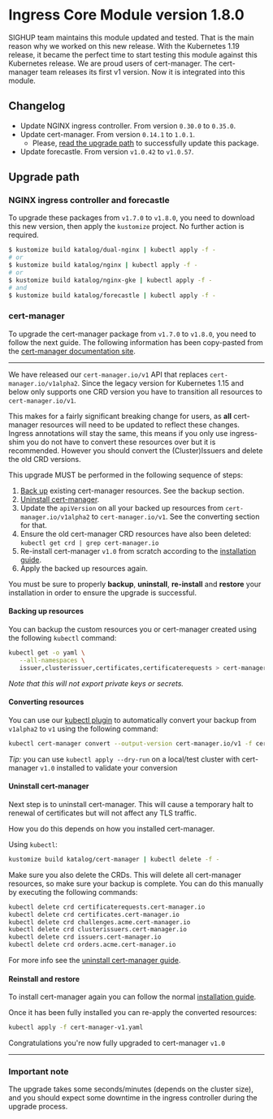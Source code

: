 # Ingress Core Module version 1.8.0

SIGHUP team maintains this module updated and tested. That is the main reason why we worked on this new release.
With the Kubernetes 1.19 release, it became the perfect time to start testing this module against this Kubernetes
release. We are proud users of cert-manager. The cert-manager team releases its first v1 version. Now it is integrated
into this module.

## Changelog

- Update NGINX ingress controller. From version `0.30.0` to `0.35.0`.
- Update cert-manager. From version `0.14.1` to `1.0.1`.
  - Please, [read the upgrade path](#cert-manager) to successfully update this package.
- Update forecastle. From version `v1.0.42` to `v1.0.57`.

## Upgrade path

### NGINX ingress controller and forecastle

To upgrade these packages from `v1.7.0` to `v1.8.0`, you need to download this new version, then apply the
`kustomize` project. No further action is required.

```bash
$ kustomize build katalog/dual-nginx | kubectl apply -f -
# or
$ kustomize build katalog/nginx | kubectl apply -f -
# or
$ kustomize build katalog/nginx-gke | kubectl apply -f -
# and
$ kustomize build katalog/forecastle | kubectl apply -f -
```

### cert-manager

To upgrade the cert-manager package from `v1.7.0` to `v1.8.0`, you need to follow the next guide.
The following information has been copy-pasted from the
[cert-manager documentation site](https://cert-manager.io/docs/installation/upgrading/upgrading-0.16-1.0/#kubernetes-1-14-and-below).

---

We have released our `cert-manager.io/v1` API that replaces `cert-manager.io/v1alpha2`.
Since the legacy version for Kubernetes 1.15 and below only supports one CRD version
you have to transition all resources to `cert-manager.io/v1`.

This makes for a fairly significant breaking change for users, as **all**
cert-manager resources will need to be updated to reflect these changes.
Ingress annotations will stay the same, this means if you only use ingress-shim
you do not have to convert these resources over but it is recommended.
However you should convert the (Cluster)Issuers and delete the old CRD versions.

This upgrade MUST be performed in the following sequence of steps:


1. [Back up](#backing-up-resources) existing cert-manager resources. See the backup section.
2. [Uninstall cert-manager](#uninstall-cert-manager).
3. Update the `apiVersion` on all your backed up resources from
   `cert-manager.io/v1alpha2` to `cert-manager.io/v1`. See the converting section for that.
4. Ensure the old cert-manager CRD resources have also been deleted: `kubectl get crd | grep cert-manager.io`
5. Re-install cert-manager `v1.0` from scratch according to the [installation guide](../../katalog/cert-manager/README.md).
6. Apply the backed up resources again.


You must be sure to properly **backup**, **uninstall**, **re-install** and
**restore** your installation in order to ensure the upgrade is successful.

#### Backing up resources

You can backup the custom resources you or cert-manager created using the following `kubectl` command:
```bash
kubectl get -o yaml \
   --all-namespaces \
   issuer,clusterissuer,certificates,certificaterequests > cert-manager-backup.yaml
```
*Note that this will not export private keys or secrets.*


#### Converting resources

You can use our [kubectl plugin](https://cert-manager.io/docs/usage/kubectl-plugin/)
to automatically convert your backup from `v1alpha2` to `v1` using the following command:

```bash
kubectl cert-manager convert --output-version cert-manager.io/v1 -f cert-manager-backup.yaml > cert-manager-v1.yaml
```

*Tip:* you can use `kubectl apply --dry-run` on a local/test cluster with cert-manager `v1.0` installed to validate your conversion

#### Uninstall cert-manager

Next step is to uninstall cert-manager.
This will cause a temporary halt to renewal of certificates but will not affect any TLS traffic.

How you do this depends on how you installed cert-manager.

Using `kubectl`:
```bash
kustomize build katalog/cert-manager | kubectl delete -f -
```

Make sure you also delete the CRDs. This will delete all cert-manager resources, so make sure your backup is complete.
You can do this manually by executing the following commands:
```bash
kubectl delete crd certificaterequests.cert-manager.io
kubectl delete crd certificates.cert-manager.io
kubectl delete crd challenges.acme.cert-manager.io
kubectl delete crd clusterissuers.cert-manager.io
kubectl delete crd issuers.cert-manager.io
kubectl delete crd orders.acme.cert-manager.io
```

For more info see the [uninstall cert-manager guide](https://cert-manager.io/docs/installation/uninstall/).

#### Reinstall and restore

To install cert-manager again you can follow the normal [installation guide](../../katalog/cert-manager/README.md).

Once it has been fully installed you can re-apply the converted resources:
```bash
kubectl apply -f cert-manager-v1.yaml
```

Congratulations you're now fully upgraded to cert-manager `v1.0`

---

### Important note

The upgrade takes some seconds/minutes (depends on the cluster size),
and you should expect some downtime in the ingress controller during the upgrade process.
